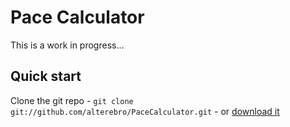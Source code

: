 # Pace Calculator

This is a work in progress...


## Quick start

Clone the git repo - `git clone git://github.com/alterebro/PaceCalculator.git` -
or [download it](https://github.com/alterebro/PaceCalculator/zipball/master)

